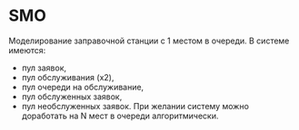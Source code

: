# SMO
Моделирование заправочной станции с 1 местом в очереди.
В системе имеются:
  - пул заявок,
  - пул обслуживания (x2),
  - пул очереди на обслуживание,
  - пул обслуженных заявок,
  - пул необслуженных заявок.
При желании систему можно доработать на N мест в очереди алгоритмически.

